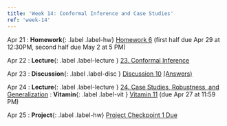 ```yaml
---
title: 'Week 14: Conformal Inference and Case Studies'
ref: 'week-14'
---
```


Apr 21
: **Homework**{: .label .label-hw} [Homework 6](https://data102.datahub.berkeley.edu/hub/user-redirect/git-pull?repo=https%3A%2F%2Fgithub.com%2Fds-102%2Fsp25-materials&urlpath=lab%2Ftree%2Fsp25-materials%2Fhomework%2Fhw06&branch=main) (first half due Apr 29 at 12:30PM, second half due May 2 at 5 PM)

Apr 22
: **Lecture**{: .label .label-lecture } [23. Conformal Inference](lecture/lec23)

Apr 23
: **Discussion**{: .label .label-disc } [Discussion 10](https://drive.google.com/file/d/1wRHcHIUiJh1PvWx6RDnMez-JZS9FVx2X/view?usp=sharing) [(Answers)](https://drive.google.com/file/d/1BTIwRMslQMXLRw7Etcs6e34rQlnq4p99/view?usp=sharing)

Apr 24
: **Lecture**{: .label .label-lecture } [24. Case Studies, Robustness, and Generalization](lecture/lec24)
: **Vitamin**{: .label .label-vit } [Vitamin 11](https://www.gradescope.com/courses/959999/assignments/6127620) (due Apr 27 at 11:59 PM)

Apr 25
: **Project**{: .label .label-hw} [Project Checkpoint 1 Due](https://www.gradescope.com/courses/959999/assignments/6120979)
